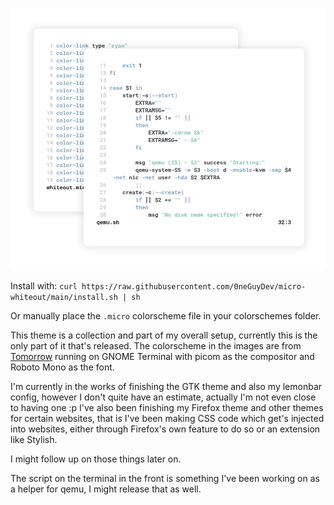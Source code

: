 ![](image.png)

Install with: `curl https://raw.githubusercontent.com/0neGuyDev/micro-whiteout/main/install.sh | sh`

Or manually place the `.micro` colorscheme file in your colorschemes folder.

This theme is a collection and part of my overall setup, currently this is the only part of it that's released.
The colorscheme in the images are from [Tomorrow](https://github.com/ChrisKempson/Tomorrow-Theme) running on GNOME Terminal with picom as the compositor and Roboto Mono as the font.

I'm currently in the works of finishing the GTK theme and also my lemonbar config, however I don't quite have an estimate, actually I'm not even close to having one :p
I've also been finishing my Firefox theme and other themes for certain websites, that is I've been making CSS code which get's injected into websites, either through Firefox's own feature to do so or an extension like Stylish.

I might follow up on those things later on.

The script on the terminal in the front is something I've been working on as a helper for qemu, I might release that as well.

